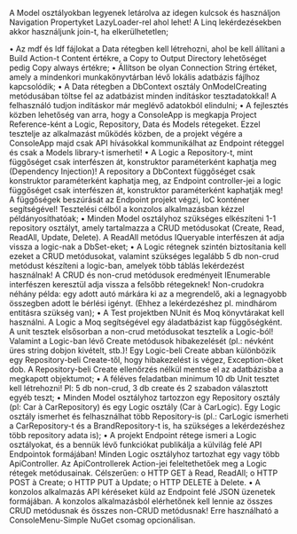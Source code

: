 A Model osztályokban legyenek letárolva az idegen kulcsok és használjon Navigation Propertyket LazyLoader-rel ahol lehet! 
A Linq lekérdezésekben akkor használjunk join-t, ha elkerülhetetlen;

  • Az mdf és ldf fájlokat a Data rétegben kell létrehozni, ahol be kell állítani a Build Action-t
    Content értékre, a Copy to Output Directory lehetőséget pedig Copy always értékre;
  • Állítson be olyan Connection String értéket, amely a mindenkori munkakönyvtárban lévő lokális
    adatbázis fájlhoz kapcsolódik;
  • A Data rétegben a DbContext osztály OnModelCreating metódusában töltse fel az adatbázist
    minden indításkor tesztadatokkal! A felhasználó tudjon indításkor már meglévő adatokból
    elindulni;
  • A fejlesztés közben lehetőség van arra, hogy a ConsoleApp is megkapja Project Reference-ként
    a Logic, Repository, Data és Models rétegeket. Ezzel tesztelje az alkalmazást működés közben,
    de a projekt végére a ConsoleApp majd csak API hívásokkal kommunikálhat az Endpoint
    réteggel és csak a Models library-t ismerheti!
  • A Logic a Repository-t, mint függőséget csak interfészen át, konstruktor paraméterként
    kaphatja meg (Dependency Injection)! A repository a DbContext függőséget csak konstruktor
    paraméterként kaphatja meg, az Endpoint controller-jei a logic függőséget csak interfészen át,
    konstruktor paraméterként kaphatják meg! A függőségek beszúrását az Endpoint projekt végzi,
    IoC konténer segítségével! Tesztelési célból a konzolos alkalmazásban kézzel példányosíthatóak;
  • Minden Model osztályhoz szükséges elkészíteni 1-1 repository osztályt, amely tartalmazza a
    CRUD metódusokat (Create, Read, ReadAll, Update, Delete). A ReadAll metódus IQueryable<T>
    interfészen át adja vissza a logic-nak a DbSet-eket;
  • A Logic rétegnek szintén biztosítania kell ezeket a CRUD metódusokat, valamint szükséges
    legalább 5 db non-crud metódust készíteni a logic-ban, amelyek több táblás lekérdezést
    használnak! A CRUD és non-crud metódusok eredményeit IEnumerable<T> interfészen keresztül
    adja vissza a felsőbb rétegeknek! Non-crudokra néhány példa: egy adott autó márkára ki az a
    megrendelő, aki a legnagyobb összegben adott le bérlési igényt. (Ehhez a lekérdezéshez pl.
    mindhárom entitásra szükség van);
  • A Test projektben NUnit és Moq könyvtárakat kell használni. A Logic a Moq segítségével egy áladatbázist kap függőségként. 
    A unit tesztek elsősorban a non-crud metódusokat tesztelik a Logic-ból! 
    Valamint a Logic-ban lévő Create metódusok hibakezelését (pl.: névként üres string
    dobjon kivételt, stb.)! Egy Logic-beli Create abban különbözik egy Repository-beli Create-től,
    hogy hibakezelést is végez, Exception-öket dob. A Repository-beli Create ellenőrzés nélkül
    mentse el az adatbázisba a megkapott objektumot;
  • A féléves feladatban minimum 10 db Unit tesztet kell létrehozni! Pl: 5 db non-crud, 3 db create
    és 2 szabadon választott egyéb teszt;
  • Minden Model osztályhoz tartozzon egy Repository osztály (pl: Car à CarRepository) és egy
    Logic osztály (Car à CarLogic). Egy Logic osztály ismerhet és felhasználhat több Repository-is 
    (pl.: CarLogic ismerheti a CarRepository-t és a BrandRepository-t is, ha szükséges a
    lekérdezéshez több repository adata is);
  • A projekt Endpoint rétege ismeri a Logic osztályokat, és a bennük lévő funkciókat publikálja a
    külvilág felé API Endpointok formájában! Minden Logic osztályhoz tartozhat egy vagy több
    ApiController. Az ApiControllerek Action-jei feleltethetőek meg a Logic rétegek metódusainak.
    Célszerűen:
          o HTTP GET à Read, ReadAll;
          o HTTP POST à Create;
          o HTTP PUT à Update;
          o HTTP DELETE à Delete.
  • A konzolos alkalmazás API kéréseket küld az Endpoint felé JSON üzenetek formájában. A
    konzolos alkalmazásból elérhetőnek kell lennie az összes CRUD metódusnak és összes non-CRUD
    metódusnak! Erre használható a ConsoleMenu-Simple NuGet csomag opcionálisan.
